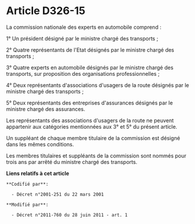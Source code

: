 # Article D326-15

La commission nationale des experts en automobile comprend : 

1° Un président désigné par le ministre chargé des transports ; 

2° Quatre représentants de l'Etat désignés par le ministre chargé des transports ; 

3° Quatre experts en automobile désignés par le ministre chargé des transports, sur proposition des organisations
professionnelles ; 

4° Deux représentants d'associations d'usagers de la route désignés par le ministre chargé des transports ; 

5° Deux représentants des entreprises d'assurances désignés par le ministre chargé des assurances. 

Les représentants des associations d'usagers de la route ne peuvent appartenir aux catégories mentionnées aux 3° et 5° du
présent article. 

Un suppléant de chaque membre titulaire de la commission est désigné dans les mêmes conditions. 

Les membres titulaires et suppléants de la commission sont nommés pour trois ans par arrêté du ministre chargé des
transports.

**Liens relatifs à cet article**

	**Codifié par**:

	  - Décret n°2001-251 du 22 mars 2001

	**Modifié par**:

	  - Décret n°2011-760 du 28 juin 2011 - art. 1
